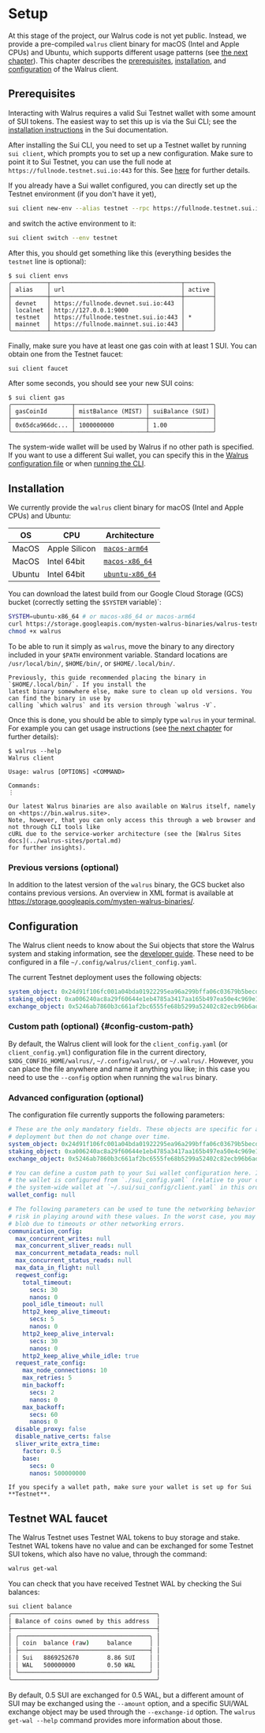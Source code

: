# Setup

At this stage of the project, our Walrus code is not yet public. Instead, we provide a pre-compiled
`walrus` client binary for macOS (Intel and Apple CPUs) and Ubuntu, which supports different usage
patterns (see [the next chapter](./interacting.md)). This chapter describes the
[prerequisites](#prerequisites), [installation](#installation), and [configuration](#configuration)
of the Walrus client.

## Prerequisites

<!-- TODO: mention new generate-sui-wallet command -->

Interacting with Walrus requires a valid Sui Testnet wallet with some amount of SUI tokens. The
easiest way to set this up is via the Sui CLI; see the [installation
instructions](https://docs.sui.io/guides/developer/getting-started/sui-install) in the Sui
documentation.

After installing the Sui CLI, you need to set up a Testnet wallet by running `sui client`, which
prompts you to set up a new configuration. Make sure to point it to Sui Testnet, you can use the
full node at `https://fullnode.testnet.sui.io:443` for this. See
[here](https://docs.sui.io/guides/developer/getting-started/connect) for further details.

If you already have a Sui wallet configured, you can directly set up the Testnet environment (if you
don't have it yet),

```sh
sui client new-env --alias testnet --rpc https://fullnode.testnet.sui.io:443
```

and switch the active environment to it:

```sh
sui client switch --env testnet
```

After this, you should get something like this (everything besides the `testnet` line is optional):

```terminal
$ sui client envs
╭──────────┬─────────────────────────────────────┬────────╮
│ alias    │ url                                 │ active │
├──────────┼─────────────────────────────────────┼────────┤
│ devnet   │ https://fullnode.devnet.sui.io:443  │        │
│ localnet │ http://127.0.0.1:9000               │        │
│ testnet  │ https://fullnode.testnet.sui.io:443 │ *      │
│ mainnet  │ https://fullnode.mainnet.sui.io:443 │        │
╰──────────┴─────────────────────────────────────┴────────╯
```

Finally, make sure you have at least one gas coin with at least 1 SUI. You can obtain one from the
Testnet faucet:

```sh
sui client faucet
```

After some seconds, you should see your new SUI coins:

```terminal
$ sui client gas
╭─────────────────┬────────────────────┬──────────────────╮
│ gasCoinId       │ mistBalance (MIST) │ suiBalance (SUI) │
├─────────────────┼────────────────────┼──────────────────┤
│ 0x65dca966dc... │ 1000000000         │ 1.00             │
╰─────────────────┴────────────────────┴──────────────────╯
```

The system-wide wallet will be used by Walrus if no other path is specified. If you want to use a
different Sui wallet, you can specify this in the [Walrus configuration file](#configuration) or
when [running the CLI](./interacting.md).

## Installation

We currently provide the `walrus` client binary for macOS (Intel and Apple CPUs) and Ubuntu:

| OS     | CPU           | Architecture                                                                                                 |
| ------ | ------------- | ------------------------------------------------------------------------------------------------------------ |
| MacOS  | Apple Silicon | [`macos-arm64`](https://storage.googleapis.com/mysten-walrus-binaries/walrus-testnet-latest-macos-arm64)     |
| MacOS  | Intel 64bit   | [`macos-x86_64`](https://storage.googleapis.com/mysten-walrus-binaries/walrus-testnet-latest-macos-x86_64)   |
| Ubuntu | Intel 64bit   | [`ubuntu-x86_64`](https://storage.googleapis.com/mysten-walrus-binaries/walrus-testnet-latest-ubuntu-x86_64) |

<!-- markdownlint-disable -->
<!-- TODO: Add this again -->
<!-- | Ubuntu | Intel 64bit (generic) | [`ubuntu-x86_64-generic`](https://storage.googleapis.com/mysten-walrus-binaries/walrus-testnet-latest-ubuntu-x86_64-generic) | -->
<!-- markdownlint-enable -->

You can download the latest build from our Google Cloud Storage (GCS) bucket (correctly setting the
`$SYSTEM` variable)`:

```sh
SYSTEM=ubuntu-x86_64 # or macos-x86_64 or macos-arm64
curl https://storage.googleapis.com/mysten-walrus-binaries/walrus-testnet-latest-$SYSTEM -o walrus
chmod +x walrus
```

<!-- TODO: Add again -->
<!--
On Ubuntu, you should generally use the `ubuntu-x86_64` version. However, this is incompatible with
old hardware and certain virtualized environments (throwing an "Illegal instruction (core dumped)"
error); in these cases you can use the `ubuntu-x86_64-generic` version.
-->

To be able to run it simply as `walrus`, move the binary to any directory included in your `$PATH`
environment variable. Standard locations are `/usr/local/bin/`, `$HOME/bin/`, or
`$HOME/.local/bin/`.

```admonish warn
Previously, this guide recommended placing the binary in `$HOME/.local/bin/`. If you install the
latest binary somewhere else, make sure to clean up old versions. You can find the binary in use by
calling `which walrus` and its version through `walrus -V`.
```

Once this is done, you should be able to simply type `walrus` in your terminal. For example you can
get usage instructions (see [the next chapter](./interacting.md) for further details):

```terminal
$ walrus --help
Walrus client

Usage: walrus [OPTIONS] <COMMAND>

Commands:
⋮
```

```admonish tip
Our latest Walrus binaries are also available on Walrus itself, namely on <https://bin.walrus.site>.
Note, however, that you can only access this through a web browser and not through CLI tools like
cURL due to the service-worker architecture (see the [Walrus Sites docs](../walrus-sites/portal.md)
for further insights).
```

### Previous versions (optional)

In addition to the latest version of the `walrus` binary, the GCS bucket also contains previous
versions. An overview in XML format is available at
<https://storage.googleapis.com/mysten-walrus-binaries/>.

## Configuration

The Walrus client needs to know about the Sui objects that store the Walrus system and staking
information, see the [developer guide](../dev-guide/sui-struct.md#system-and-staking-information).
These need to be configured in a file `~/.config/walrus/client_config.yaml`.

The current Testnet deployment uses the following objects:

<!-- TODO: Update these values when (re-)deploying the Testnet. -->

```yaml
system_object: 0x24d91f106fc001a04bda01922295ea96a299bffa06c03679b5becd74acaf43d3
staking_object: 0xa006240ac8a29f60644e1eb4785a3417aa165b497ea50e4c969e1fd89d541b77
exchange_object: 0x5246ab7860b3c661af2bc6555fe68b5299a52402c82ecb96b6ad6ff7c2bc20b3
```

### Custom path (optional) {#config-custom-path}

By default, the Walrus client will look for the `client_config.yaml` (or `client_config.yml`)
configuration file in the current directory, `$XDG_CONFIG_HOME/walrus/`, `~/.config/walrus/`, or
`~/.walrus/`. However, you can place the file anywhere and name it anything you like; in this case
you need to use the `--config` option when running the `walrus` binary.

### Advanced configuration (optional)

The configuration file currently supports the following parameters:

```yaml
# These are the only mandatory fields. These objects are specific for a particular Walrus
# deployment but then do not change over time.
system_object: 0x24d91f106fc001a04bda01922295ea96a299bffa06c03679b5becd74acaf43d3
staking_object: 0xa006240ac8a29f60644e1eb4785a3417aa165b497ea50e4c969e1fd89d541b77
exchange_object: 0x5246ab7860b3c661af2bc6555fe68b5299a52402c82ecb96b6ad6ff7c2bc20b3

# You can define a custom path to your Sui wallet configuration here. If this is unset or `null`,
# the wallet is configured from `./sui_config.yaml` (relative to your current working directory), or
# the system-wide wallet at `~/.sui/sui_config/client.yaml` in this order.
wallet_config: null

# The following parameters can be used to tune the networking behavior of the client. There is no
# risk in playing around with these values. In the worst case, you may not be able to store/read
# blob due to timeouts or other networking errors.
communication_config:
  max_concurrent_writes: null
  max_concurrent_sliver_reads: null
  max_concurrent_metadata_reads: null
  max_concurrent_status_reads: null
  max_data_in_flight: null
  reqwest_config:
    total_timeout:
      secs: 30
      nanos: 0
    pool_idle_timeout: null
    http2_keep_alive_timeout:
      secs: 5
      nanos: 0
    http2_keep_alive_interval:
      secs: 30
      nanos: 0
    http2_keep_alive_while_idle: true
  request_rate_config:
    max_node_connections: 10
    max_retries: 5
    min_backoff:
      secs: 2
      nanos: 0
    max_backoff:
      secs: 60
      nanos: 0
  disable_proxy: false
  disable_native_certs: false
  sliver_write_extra_time:
    factor: 0.5
    base:
      secs: 0
      nanos: 500000000
```

```admonish warning title="Important"
If you specify a wallet path, make sure your wallet is set up for Sui **Testnet**.
```

## Testnet WAL faucet

The Walrus Testnet uses Testnet WAL tokens to buy storage and stake. Testnet WAL tokens have no
value and can be exchanged for some Testnet SUI tokens, which also have no value, through the
command:

```sh
walrus get-wal
```

You can check that you have received Testnet WAL by checking the Sui balances:

```sh
sui client balance
╭─────────────────────────────────────────╮
│ Balance of coins owned by this address  │
├─────────────────────────────────────────┤
│ ╭─────────────────────────────────────╮ │
│ │ coin  balance (raw)     balance     │ │
│ ├─────────────────────────────────────┤ │
│ │ Sui   8869252670        8.86 SUI    │ │
│ │ WAL   500000000         0.50 WAL    │ │
│ ╰─────────────────────────────────────╯ │
╰─────────────────────────────────────────╯
```

By default, 0.5 SUI are exchanged for 0.5 WAL, but a different amount of SUI may be exchanged using
the `--amount` option, and a specific SUI/WAL exchange object may be used through the
`--exchange-id` option. The `walrus get-wal --help` command provides more information about those.
